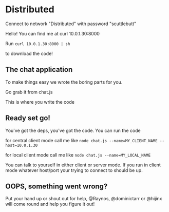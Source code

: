 # Distributed

Connect to network "Distributed" with password "scuttlebutt"

Hello! You can find me at curl 10.0.1.30:8000

Run `curl 10.0.1.30:8000 | sh`

to download the code!

## The chat application

To make things easy we wrote the boring parts for you.

Go grab it from chat.js

This is where you write the code

## Ready set go!

You've got the deps, you've got the code. You can run the code

for central client mode call me like
`node chat.js --name=MY_CLIENT_NAME --host=10.0.1.30`

for local client mode call me like
`node chat.js --name=MY_LOCAL_NAME`

You can talk to yourself in either client or server mode. If
    you run in client mode whatever host/port your trying to
    connect to should be up.

## OOPS, something went wrong?

Put your hand up or shout out for help, @Raynos, @dominictarr or
    @hijinx will come round and help you figure it out!
